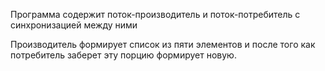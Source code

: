 Программа содержит поток-производитель и поток-потребитель с синхронизацией между ними

Производитель формирует список из пяти элементов и после того как потребитель заберет эту порцию формирует новую.
